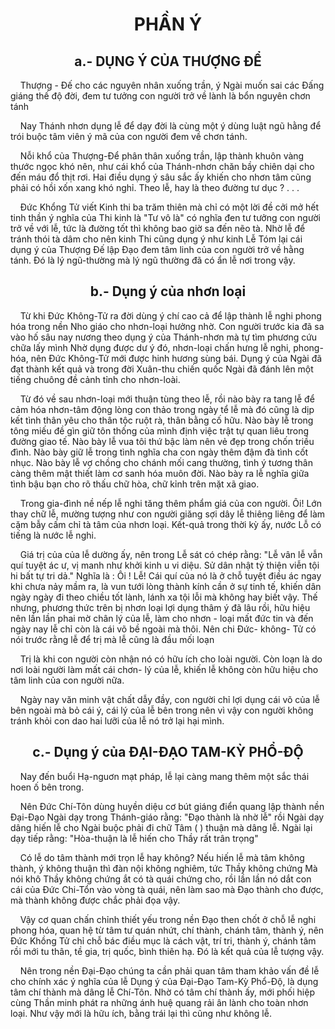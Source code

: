 # <center>PHẦN Ý</center>

## <center>a.- DỤNG Ý CỦA THƯỢNG ĐỂ</center>

&nbsp;&nbsp;&nbsp;&nbsp;Thượng - Đế cho các nguyên nhân xuống trần, ý Ngài muốn sai các Đấng giáng thế độ đời, đem tư tưởng con người trở về lành là bổn nguyên chơn tánh

&nbsp;&nbsp;&nbsp;&nbsp;Nay Thánh nhơn dụng lễ để dạy đời là cùng một ý dùng luật ngũ hằng để trói buộc tâm viên ý mã của con người đem về chơn tánh.

&nbsp;&nbsp;&nbsp;&nbsp;Nỗi khổ của Thượng-Để phân thân xuống trần, lập thành khuôn vàng thước ngọc khó nên, như cái khổ của Thánh-nhơn chăn bầy chiên dại cho đến máu đổ thịt rơi. Hai điều dụng ý sâu sắc ấy khiến cho nhơn tâm cũng phải có hồi xốn xang khó nghỉ. Theo lễ, hay là theo đường tư dục ? . . .

&nbsp;&nbsp;&nbsp;&nbsp;Đức Khổng Tử viết Kinh thi ba trăm thiên mà chỉ có một lời đề cởi mở hết tinh thần ý nghĩa của Thi kinh là "Tư vô là" có nghĩa đen tư tưởng con người trở về với lễ, tức là đường tốt thì không bao giờ sa đến nẽo tà. Nhờ lễ để tránh thói tà dâm cho nên kinh Thi cũng dụng ý như kinh Lễ Tóm lại cái dụng ý của Thượng Đế lập Đạo đem tâm linh của con người trở về hằng tánh. Đó là lý ngũ-thường mà lý ngũ thường đã có ẩn lễ nơi trong vậy.

## <center>b.- Dụng ý của nhơn loại</center>

&nbsp;&nbsp;&nbsp;&nbsp;Từ khi Đức Không-Tử ra đời dùng ý chí cao cả để lập thành lễ nghi phong hóa trong nền Nho giáo cho nhơn-loại hưởng nhờ. Con người trước kia đã sa vào hố sâu nay nương theo dụng ý của Thánh-nhơn mà tự tìm phương cứu chữa lấy mình Nhờ dụng được dư ý đó, nhơn-loại chấn hưng lễ nghi, phong-hóa, nên Đức Không-Tử mới được hinh hương sùng bái. Dụng ý của Ngài đã đạt thành kết quả và trong đời Xuân-thu chiến quốc Ngài đã đánh lên một tiếng chuông đề cảnh tỉnh cho nhơn-loài.

&nbsp;&nbsp;&nbsp;&nbsp;Từ đó về sau nhơn-loại mới thuận tùng theo lễ, rồi nào bày ra tang lễ để cảm hóa nhơn-tâm động lòng con thảo trong ngày tể lễ mà đó cũng là dịp kết tình thân yêu cho thân tộc ruột rà, thân bằng cố hữu. Nào bày lễ trong tông miếu đề gìn giữ tôn thống của mình định việc trật tự quan liêu trong đường giao tế. Nào bày lễ vua tôi thứ bậc làm nên vẻ đẹp trong chốn triều đình. Nào bày giữ lễ trong tình nghĩa cha con ngày thêm đậm đà tình cốt nhục. Nào bày lễ vợ chồng cho chánh mối cang thường, tình ý tương thân càng thêm mật thiết làm cơ sanh hóa muôn đời. Nào bày ra lễ nghĩa giữa tình bậu bạn cho rõ thấu chữ hòa, chữ kỉnh trên mặt xã giao.

&nbsp;&nbsp;&nbsp;&nbsp;Trong gia-đình nề nếp lễ nghi tăng thêm phẩm giá của con người. Ôi! Lớn thay chữ lễ, mường tượng như con người giăng sợi dây lễ thiêng liêng để làm cặm bẫy cấm chỉ tà tâm của nhơn loại. Kết-quả trong thời kỳ ấy, nước Lỗ có tiếng là nước lễ nghi.

&nbsp;&nbsp;&nbsp;&nbsp;Giá trị của của lễ dường ấy, nên trong Lễ sát có chép rằng: "Lễ vân lễ vẫn quí tuyệt ác ư, vị manh như khởi kinh u vi diệu. Sử dân nhật tỷ thiện viễn tội hi bất tự tri dả." Nghĩa là : Ôi ! Lễ! Cái quí của nó là ở chỗ tuyệt điều ác ngay khi chưa nảy mầm ra, là vun tưới lòng thành kính cần ở sự tinh tế, khiến dân ngày ngày đi theo chiều tốt lành, lánh xa tội lỗi mà không hay biết vậy. Thế nhưng, phương thức trên bị nhơn loại lợi dụng thâm ý đã lâu rồi, hữu hiệu nên lần lần phai mờ chân lý của lễ, làm cho nhơn - loại mất đức tin và đến ngày nay lễ chỉ còn là cái võ bề ngoài mà thôi. Nên chi Đức- không- Tử có nói trước rằng lễ để trị mà lễ cũng là đầu mối loạn

&nbsp;&nbsp;&nbsp;&nbsp;Trị là khi con người còn nhận nó có hữu ích cho loài người. Còn loạn là do nơi loài người làm mất cái chơn- lý của lễ, khiến lễ không còn hữu hiệu cho tâm linh của con người nữa.

&nbsp;&nbsp;&nbsp;&nbsp;Ngày nay văn minh vật chất dẫy đầy, con người chỉ lợi dụng cái võ của lễ bên ngoài mà bỏ cái ý, cái lý của lễ bên trong nên vì vậy con người không tránh khỏi con dao hai lưỡi của lễ nó trở lại hại mình.

## <center>c.- Dụng ý của ĐẠI-ĐẠO TAM-KỲ PHỔ-ĐỘ</center>

&nbsp;&nbsp;&nbsp;&nbsp;Nay đến buổi Hạ-nguơn mạt pháp, lễ lại càng mang thêm một sắc thái hoen ố bên trong.

&nbsp;&nbsp;&nbsp;&nbsp;Nên Đức Chí-Tôn dùng huyền diệu cơ bút giáng điển quang lập thành nền Đại-Đạo Ngài dạy trong Thánh-giáo rằng: "Đạo thành là nhờ lễ" rồi Ngài dạy dâng hiến lễ cho Ngài buộc phải đi chữ Tâm ( ) thuận mà dâng lễ. Ngài lại dạy tiếp rằng: "Hòa-thuận là lễ hiến cho Thầy rất trân trọng"

&nbsp;&nbsp;&nbsp;&nbsp;Có lễ do tâm thành mới trọn lễ hay không? Nếu hiến lễ mà tâm không thành, ý không thuận thì đàn nội không nghiêm, tức Thầy không chứng Mà nói khô Thầy không chứng ắt có tà quái chứng cho, rồi lần lần nó dắt con cái của Đức Chi-Tổn vào vòng tà quái, nên làm sao mà Đạo thành cho được, mà thành không được chắc phải đọa vậy.

&nbsp;&nbsp;&nbsp;&nbsp;Vậy cơ quan chấn chỉnh thiết yếu trong nền Đạo then chốt ở chỗ lễ nghi phong hóa, quan hệ từ tâm tư quán nhứt, chí thành, chánh tâm, thành ý, nên Đức Khồng Tử chỉ chỗ bác điều mục là cách vật, trí tri, thành ý, chánh tâm rồi mới tu thân, tề gia, trị quốc, bình thiên hạ. Đó là kết quả của lễ tượng vậy.

&nbsp;&nbsp;&nbsp;&nbsp;Nên trong nền Đại-Đạo chúng ta cần phải quan tâm tham khảo vấn đề lễ cho chính xác ý nghĩa của lễ Dụng ý của Đại-Đạo Tam-Kỳ Phổ-Độ, là dụng tâm chí thành mà dâng lễ Chí-Tôn. Nhờ có tâm chí thành ấy, mới phối hiệp cùng Thần minh phát ra những ánh huệ quang rải ân lành cho toàn nhơn loại. Như vậy mới là hữu ích, bằng trái lại thì cũng như không lễ.



